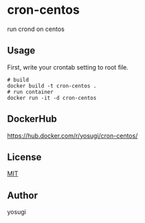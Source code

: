 # cron-centos

run crond on centos

## Usage

First, write your crontab setting to root file.

```
# build
docker build -t cron-centos .
# run container
docker run -it -d cron-centos
```

## DockerHub

https://hub.docker.com/r/yosugi/cron-centos/

## License

[MIT](https://opensource.org/licenses/mit-license.php)

## Author

yosugi
